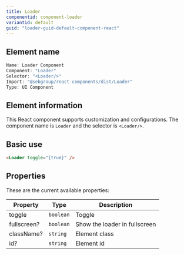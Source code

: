 ```yaml
---
title: Loader
componentid: component-loader
variantid: default
guid: "loader-guid-default-component-react"
---
```


## Element name

```javascript
Name: Loader Component
Component: "Loader"
Selector: "<Loader/>"
Import: "@sebgroup/react-components/dist/Loader"
Type: UI Component
```

## Element information

This React component supports customization and configurations. The component name is `Loader` and the selector is `<Loader/>`.

## Basic use

```html
<Loader toggle="{true}" />
```

## Properties

These are the current available properties:

| Property    | Type      | Description                   |
| ----------- | --------- | ----------------------------- |
| toggle      | `boolean` | Toggle                        |
| fullscreen? | `boolean` | Show the loader in fullscreen |
| className?  | `string`  | Element class                 |
| id?         | `string`  | Element id                    |
